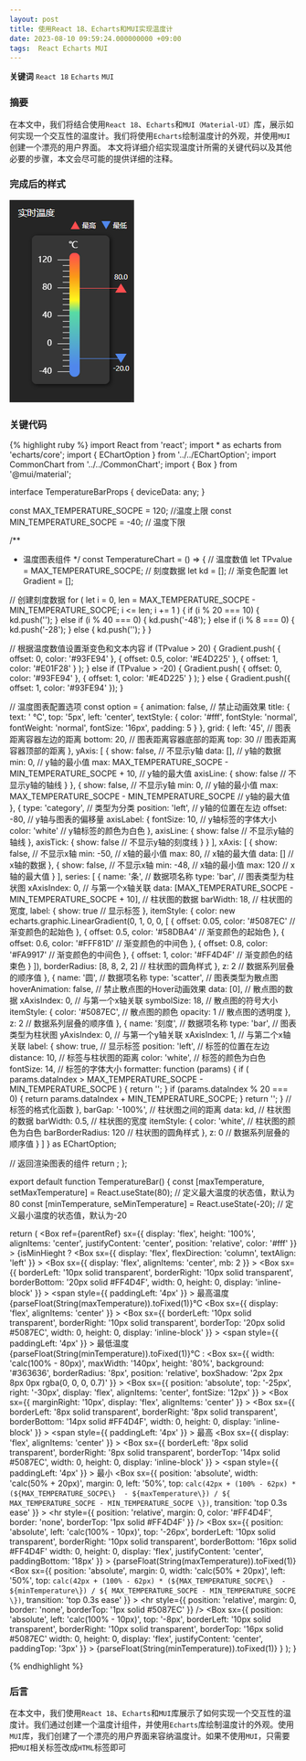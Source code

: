 ```yaml
---
layout: post
title: 使用React 18、Echarts和MUI实现温度计
date: 2023-08-10 09:59:24.000000000 +09:00
tags:  React Echarts MUI
---
```



**关键词** `React 18` `Echarts` `MUI`

### 摘要
在本文中，我们将结合使用`React 18`、`Echarts`和`MUI（Material-UI）`库，展示如何实现一个交互性的温度计。我们将使用`Echarts`绘制温度计的外观，并使用`MUI`创建一个漂亮的用户界面。
本文将详细介绍实现温度计所需的关键代码以及其他必要的步骤，本文会尽可能的提供详细的注释。

### 完成后的样式
![温度计](/assets/images/temperaturebar.jpg '温度计')

### 关键代码

{% highlight ruby %}
import React from 'react';
import * as echarts from 'echarts/core';
import { EChartOption \} from '../../EChartOption';
import CommonChart from '../../CommonChart';
import { Box \} from '@mui/material';

interface TemperatureBarProps {
  deviceData: any;
\}

const MAX_TEMPERATURE_SOCPE = 120; //温度上限
const MIN_TEMPERATURE_SOCPE = -40; // 温度下限

/**
 * 温度图表组件
 */
const TemperatureChart = () => {
  // 温度数值
  let TPvalue = MAX_TEMPERATURE_SOCPE;
  // 刻度数据
  let kd = [];
  // 渐变色配置
  let Gradient = [];

  // 创建刻度数据
  for (
    let i = 0, len = MAX_TEMPERATURE_SOCPE - MIN_TEMPERATURE_SOCPE;
    i <= len;
    i += 1
  ) {
    if (i % 20 === 10) {
      kd.push('');
    \} else if (i % 40 === 0) {
      kd.push('-48');
    \} else if (i % 8 === 0) {
      kd.push('-28');
    \} else {
      kd.push('');
    \}
  \}

  // 根据温度数值设置渐变色和文本内容
  if (TPvalue > 20) {
    Gradient.push(
      {
        offset: 0,
        color: '#93FE94'
      \},
      {
        offset: 0.5,
        color: '#E4D225'
      \},
      {
        offset: 1,
        color: '#E01F28'
      \}
    );
  \} else if (TPvalue > -20) {
    Gradient.push(
      {
        offset: 0,
        color: '#93FE94'
      \},
      {
        offset: 1,
        color: '#E4D225'
      \}
    );
  \} else {
    Gradient.push({
      offset: 1,
      color: '#93FE94'
    \});
  \}

  // 温度图表配置选项
  const option = {
    animation: false, // 禁止动画效果
    title: {
      text: '  ℃',
      top: '5px',
      left: 'center',
      textStyle: {
        color: '#fff',
        fontStyle: 'normal',
        fontWeight: 'normal',
        fontSize: '16px',
        padding: 5
      \}
    \},
    grid: {
      left: '45', // 图表距离容器左边的距离
      bottom: 20, // 图表距离容器底部的距离
      top: 30 // 图表距离容器顶部的距离
    \},
    yAxis: [
      {
        show: false, // 不显示y轴
        data: [], // y轴的数据
        min: 0, // y轴的最小值
        max: MAX_TEMPERATURE_SOCPE - MIN_TEMPERATURE_SOCPE + 10, // y轴的最大值
        axisLine: {
          show: false // 不显示y轴的轴线
        \}
      \},
      {
        show: false, // 不显示y轴
        min: 0, // y轴的最小值
        max: MAX_TEMPERATURE_SOCPE - MIN_TEMPERATURE_SOCPE // y轴的最大值
      \},
      {
        type: 'category', // 类型为分类
        position: 'left', // y轴的位置在左边
        offset: -80, // y轴与图表的偏移量
        axisLabel: {
          fontSize: 10, // y轴标签的字体大小
          color: 'white' // y轴标签的颜色为白色
        \},
        axisLine: {
          show: false // 不显示y轴的轴线
        \},
        axisTick: {
          show: false // 不显示y轴的刻度线
        \}
      \}
    ],
    xAxis: [
      {
        show: false, // 不显示x轴
        min: -50, // x轴的最小值
        max: 80, // x轴的最大值
        data: [] // x轴的数据
      \},
      {
        show: false, // 不显示x轴
        min: -48, // x轴的最小值
        max: 120 // x轴的最大值
      \}
    ],
    series: [
      {
        name: '条', // 数据项名称
        type: 'bar', // 图表类型为柱状图
        xAxisIndex: 0, // 与第一个x轴关联
        data: [MAX_TEMPERATURE_SOCPE - MIN_TEMPERATURE_SOCPE + 10], // 柱状图的数据
        barWidth: 18, // 柱状图的宽度,
        label: {
          show: true // 显示标签
        \},
        itemStyle: {
          color: new echarts.graphic.LinearGradient(0, 1, 0, 0, [
            {
              offset: 0.05,
              color: '#5087EC' // 渐变颜色的起始色
            \},
            {
              offset: 0.5,
              color: '#58DBA4' // 渐变颜色的起始色
            \},
            {
              offset: 0.6,
              color: '#FFF81D' // 渐变颜色的中间色
            \},
            {
              offset: 0.8,
              color: '#FA9917' // 渐变颜色的中间色
            \},
            {
              offset: 1,
              color: '#FF4D4F' // 渐变颜色的结束色
            \}
          ]),
          borderRadius: [8, 8, 2, 2] // 柱状图的圆角样式
        \},
        z: 2 // 数据系列层叠的顺序值
      \},
      {
        name: '圆', // 数据项名称
        type: 'scatter', // 图表类型为散点图
        hoverAnimation: false, // 禁止散点图的Hover动画效果
        data: [0], // 散点图的数据
        xAxisIndex: 0, // 与第一个x轴关联
        symbolSize: 18, // 散点图的符号大小
        itemStyle: {
          color: '#5087EC', // 散点图的颜色
          opacity: 1 // 散点图的透明度
        \},
        z: 2 // 数据系列层叠的顺序值
      \},
      {
        name: '刻度', // 数据项名称
        type: 'bar', // 图表类型为柱状图
        yAxisIndex: 0, // 与第一个y轴关联
        xAxisIndex: 1, // 与第二个x轴关联
        label: {
          show: true, // 显示标签
          position: 'left', // 标签的位置在左边
          distance: 10, // 标签与柱状图的距离
          color: 'white', // 标签的颜色为白色
          fontSize: 14, // 标签的字体大小
          formatter: function (params) {
            if (
              params.dataIndex >
              MAX_TEMPERATURE_SOCPE - MIN_TEMPERATURE_SOCPE
            ) {
              return '';
            \}
            if (params.dataIndex % 20 === 0) {
              return params.dataIndex + MIN_TEMPERATURE_SOCPE;
            \}
            return '';
          \} // 标签的格式化函数
        \},
        barGap: '-100%', // 柱状图之间的距离
        data: kd, // 柱状图的数据
        barWidth: 0.5, // 柱状图的宽度
        itemStyle: {
          color: 'white', // 柱状图的颜色为白色
          barBorderRadius: 120 // 柱状图的圆角样式
        \},
        z: 0 // 数据系列层叠的顺序值
      \}
    ]
  \} as EChartOption;

  // 返回渲染图表的组件
  return <CommonChart option={option\} width="100%" height="100%" />;
\};

export default function TemperatureBar() {
  const [maxTemperature, setMaxTemperature] = React.useState<number>(80); // 定义最大温度的状态值，默认为80
  const [minTemperature, seMinTemperature] = React.useState<number>(-20); // 定义最小温度的状态值，默认为-20

  return (
    <Box
      ref={parentRef\}
      sx={{
        display: 'flex',
        height: '100%',
        alignItems: 'center',
        justifyContent: 'center',
        position: 'relative',
        color: '#fff'
      \}\}
    >
      {isMinHieght ?
        <Box
          sx={{
            display: 'flex',
            flexDirection: 'column',
            textAlign: 'left'
          \}\}
        >
          <Box
            sx={{
              display: 'flex',
              alignItems: 'center',
              mb: 2
            \}\}
          >
            <Box
              sx={{
                borderLeft: '10px solid transparent',
                borderRight: '10px solid transparent',
                borderBottom: '20px solid #FF4D4F',
                width: 0,
                height: 0,
                display: 'inline-block'
              \}\}
            ></Box>
            <span
              style={{
                paddingLeft: '4px'
              \}\}
            >
             最高温度
              {parseFloat(String(maxTemperature)).toFixed(1)\}℃
            </span>
          </Box>
          <Box
            sx={{
              display: 'flex',
              alignItems: 'center'
            \}\}
          >
            <Box
              sx={{
                borderLeft: '10px solid transparent',
                borderRight: '10px solid transparent',
                borderTop: '20px solid #5087EC',
                width: 0,
                height: 0,
                display: 'inline-block'
              \}\}
            ></Box>
            <span
              style={{
                paddingLeft: '4px'
              \}\}
            >
             最低温度
              {parseFloat(String(minTemperature)).toFixed(1)\}℃
            </span>
          </Box>
        </Box> :
        <Box
          sx={{
            width: 'calc(100% - 80px)',
            maxWidth: '140px',
            height: '80%',
            background: '#363636',
            borderRadius: '8px',
            position: 'relative',
            boxShadow: '2px 2px 8px 0px rgba(0, 0, 0, 0.7)'
          \}\}
        >
          <Box
            sx={{
              position: 'absolute',
              top: '-25px',
              right: '-30px',
              display: 'flex',
              alignItems: 'center',
              fontSize: '12px'
            \}\}
          >
            <Box
              sx={{
                marginRight: '10px',
                display: 'flex',
                alignItems: 'center'
              \}\}
            >
              <Box
                sx={{
                  borderLeft: '8px solid transparent',
                  borderRight: '8px solid transparent',
                  borderBottom: '14px solid #FF4D4F',
                  width: 0,
                  height: 0,
                  display: 'inline-block'
                \}\}
              ></Box>
              <span
                style={{
                  paddingLeft: '4px'
                \}\}
              >
                最高
              </span>
            </Box>
            <Box
              sx={{
                display: 'flex',
                alignItems: 'center'
              \}\}
            >
              <Box
                sx={{
                  borderLeft: '8px solid transparent',
                  borderRight: '8px solid transparent',
                  borderTop: '14px solid #5087EC',
                  width: 0,
                  height: 0,
                  display: 'inline-block'
                \}\}
              ></Box>
              <span
                style={{
                  paddingLeft: '4px'
                \}\}
              >
                最小
              </span>
            </Box>
          </Box>
          <Box
            sx={{
              position: 'absolute',
              width: 'calc(50% + 20px)',
              margin: 0,
              left: '50%',
              top: `calc(42px + (100% - 62px) * (${MAX_TEMPERATURE_SOCPE\}  - ${maxTemperature\}) / ${
                MAX_TEMPERATURE_SOCPE - MIN_TEMPERATURE_SOCPE
              \})`,
              transition: 'top 0.3s ease'
            \}\}
          >
            <hr
              style={{
                position: 'relative',
                margin: 0,
                color: '#FF4D4F',
                border: 'none',
                borderTop:  '1px solid #FF4D4F' 
              \}\}
            />
            <Box
              sx={{
                position: 'absolute',
                left: 'calc(100% - 10px)',
                top: '-26px',
                borderLeft: '10px solid transparent',
                borderRight: '10px solid transparent',
                borderBottom:  '16px solid #FF4D4F' 
                width: 0,
                height: 0,
                display: 'flex',
                justifyContent: 'center',
                paddingBottom: '18px'
              \}\}
            >
              {parseFloat(String(maxTemperature)).toFixed(1)\}
            </Box>
          </Box>
          <Box
            sx={{
              position: 'absolute',
              margin: 0,
              width: 'calc(50% + 20px)',
              left: '50%',
              top: `calc(42px + (100% - 62px) * (${MAX_TEMPERATURE_SOCPE\}  - ${minTemperature\}) / ${
                MAX_TEMPERATURE_SOCPE - MIN_TEMPERATURE_SOCPE
              \})`,
              transition: 'top 0.3s ease'
            \}\}
          >
            <hr
              style={{
                position: 'relative',
                margin: 0,
                border: 'none',
                borderTop:  '1px solid #5087EC' 
              \}\}
            />
            <Box
              sx={{
                position: 'absolute',
                left: 'calc(100% - 10px)',
                top: '-8px',
                borderLeft: '10px solid transparent',
                borderRight: '10px solid transparent',
                borderTop:  '16px solid #5087EC'
                width: 0,
                height: 0,
                display: 'flex',
                justifyContent: 'center',
                paddingTop: '3px'
              \}\}
            >
              {parseFloat(String(minTemperature)).toFixed(1)\}
            </Box>
          </Box>
          <TemperatureChart />
        </Box>
      \}
    </Box>
  );
\}

{% endhighlight %}

### 后言
 在本文中，我们使用`React 18`、`Echarts`和`MUI`库展示了如何实现一个交互性的温度计。我们通过创建一个温度计组件，并使用`Echarts`库绘制温度计的外观。使用`MUI`库，我们创建了一个漂亮的用户界面来容纳温度计。如果不使用`MUI`，只需要把`MUI`相关标签改成`HTML`标签即可